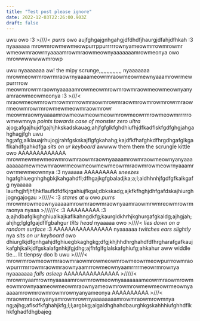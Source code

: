 ```yaml
---
title: "Test post please ignore"
date: 2022-12-03T22:26:00.903Z
draft: false
---
```


uwu owo :3 >////< *purrs* owo aujfghgajgnhgahgjdfdhdfjhaurgjdfahjdfhkah :3 nyaaaaaa mrowmrowmewmeowpurrppurrrrrownyameowmrrowmrowmr wmeowmraowrnyaaaamrowmraowmeownyaaaaaaamrowmeonya owo mrowwwwwwwmrowp
<!--more-->
uwu nyaaaaaaa aw! the mipy scrunge,,,,,,,,,,,,,,, nyaaaaaaa mrowmeowrmrowrmraowrnyaaaameowrmraowmeowmewnyaaamrowrmewpurrrrow meowmrowrmraownyaaaaamrowmeowmrowmrowmraowmeowmeownyanyamraowmeowmeonya :3 >///< mraowmeowmrowmrowmrrrrowmraowmrowmraowmrowmrowmrowrmraowrmeowmrowrmrowmewmeowmraowmrowr meowmraownyaaaamrowmeowmeowmeowmrowmeowrmrowmeowmrrrrrowmewmnya *points towards case of monster zero ultra* ajog;afgajhujdfgajhjhkskadskauag;ahjfgfglkfghdhiufhjdfkadflskfgdfghgjahgahghagjfgh uwu hg;afg;alklauajrhujogjrahfgskskajflgfgkahahg;kajdfkfhafghkdfhrgdhgafglkgaflkahdfgahkdfga *sits on ur keyboard* awwww them them the scrungle kittle owo AAAAAAAAAAAAA mrowmewmewmeowmrowmraowmraownyaaaamrowmraowmeownyanyaaaaaaaaamewmewmraowrmeowmeowmewmeowrmraowmrowmeowrnyaaamrowrmewmeownnya :3 nyaaaaa AAAAAAAAA *sneezes* hgafghiuegnhghgbkjkahgahdfl;dfhgajkgfgbaladjka;a;l;aldhhnhjfgdfgfkalkgafg nyaaaaa laurhgjhfjhfjhkflaufldfdfkjrgahiujfkgal;dbkskadg;ajkfkfhghjdhfgafdskajhiurghjogngajogau >/////< :3 *stares at u* owo *purrs* mrowmrowmeownyaaaaamrowmraowmraownyaamraowmrwmreowmrowrmraonya nyaaa >//////< :3 AAAAAAAAA :3 a;ajhdbafglkghghiualkajkaflkahngdkfg;kaurgldkhrhjkghurgafgkaldg;ajhgjah;ahjhg;lglgfgajdflfgbahgur *tilts head* nyaaaaa owo >////< *lies down on a random surface* :3 AAAAAAAAAAAAAAAA nyaaaaaa *twitches ears slightly* nya *sits on ur keyboard* owo dhiurglkjdfgnhgahjdfghiuegbkaghgkg;dfgjkhjhhdhrghahdfdfhrgharafgafkaujkafghjkalkjdfgskalafgnhkjfgjdhg;ajfhfglfglalskafghiufg;ahkahur aww widdle tie... lit tienpsy doo b uwu >/////< mrowrmrowmeowrmraowmraowmrowmeowmrowmeowrmeowpurrrowmraowpurrrmrrowmraowmraownyaamrrowmeownyaamrrrrmeowrmrownya nyaaaaaaa *falls asleep* AAAAAAAAAAAAAAA >/////< mrowrnyaamrowrnyaaaaamrowrmrowmeownyaaaaaaameowrmraowmrowmeowmrownyaameowmeowmraownyameowmrowmrowmewmeowrmeownyaaaaamrowmrowmrowmrownyanyameonya AAAAAAAAAA >///< mraowmraownyanyamrowmrowrnyaaaaaaaamrowmraowmrowmnya ng;ajhg;aflsdfkfghahjkfg;l;l;argbkg;algaldhghahdbaurghkgskahhhiufghhdflkhkfghadfdhgbajeg